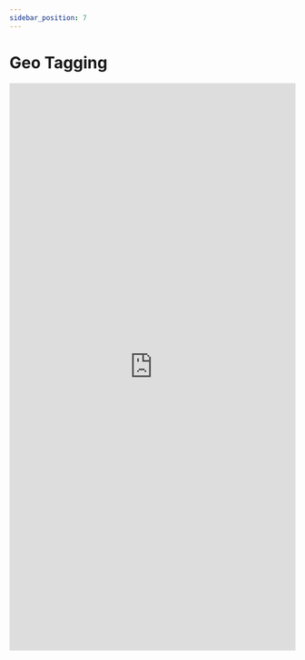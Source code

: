 ```yaml
---
sidebar_position: 7
---
```


# Geo Tagging

<iframe 
  src="https://drive.google.com/file/d/1K1Ki-KHZ98ZpICF1oSFu5bCHd4p_INBs/preview" 
  width="100%" 
  height="1000px"
  frameBorder="0">
</iframe>
